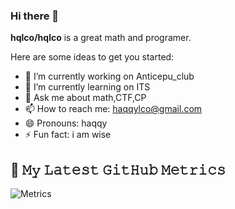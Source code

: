 ### Hi there 👋


**hqlco/hqlco** is a great math and programer.

Here are some ideas to get you started:

- 🔭 I’m currently working on Anticepu_club
- 🌱 I’m currently learning on ITS
- 💬 Ask me about math,CTF,CP
- 📫 How to reach me: haqqylco@gmail.com
- 😄 Pronouns: haqqy
- ⚡ Fun fact: i am wise

## 🔔 𝙼𝚢 𝙻𝚊𝚝𝚎𝚜𝚝 𝙶𝚒𝚝𝙷𝚞𝚋 𝙼𝚎𝚝𝚛𝚒𝚌𝚜
![Metrics](https://metrics.lecoq.io/hqlco?template=classic&base.header=0&gists=1&lines=1&config.timezone=America%2FToronto)

